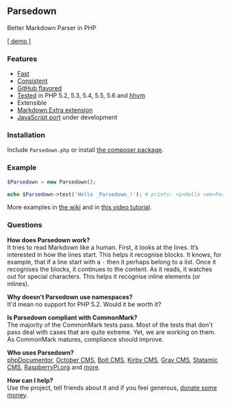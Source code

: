 ## Parsedown

Better Markdown Parser in PHP

[[ demo ]](http://parsedown.org/demo)

### Features

* [Fast](http://parsedown.org/speed)
* [Consistent](http://parsedown.org/consistency)
* [GitHub flavored](https://help.github.com/articles/github-flavored-markdown)
* [Tested](http://parsedown.org/tests/) in PHP 5.2, 5.3, 5.4, 5.5, 5.6 and [hhvm](http://www.hhvm.com/)
* Extensible
* [Markdown Extra extension](https://github.com/erusev/parsedown-extra)
* [JavaScript port](https://github.com/hkdobrev/parsedown.js) under development

### Installation

Include `Parsedown.php` or install [the composer package](https://packagist.org/packages/erusev/parsedown).

### Example

``` php
$Parsedown = new Parsedown();

echo $Parsedown->text('Hello _Parsedown_!'); # prints: <p>Hello <em>Parsedown</em>!</p>
```

More examples in [the wiki](https://github.com/erusev/parsedown/wiki/Usage) and in [this video tutorial](http://youtu.be/wYZBY8DEikI).

### Questions

**How does Parsedown work?**<br/>
It tries to read Markdown like a human. First, it looks at the lines. It’s interested in how the lines start. This helps it recognise blocks. It knows, for example, that if a line start with a `-` then it perhaps belong to a list. Once it recognises the blocks, it continues to the content. As it reads, it watches out for special characters. This helps it recognise inline elements (or inlines).

**Why doesn’t Parsedown use namespaces?**<br/>
It'd mean no support for PHP 5.2. Would it be worth it?

**Is Parsedown compliant with CommonMark?**<br/>
The majority of the CommonMark tests pass. Most of the tests that don't pass deal with cases that are quite extreme. Yet, we are working on them. As CommonMark matures, compliance should improve.

**Who uses Parsedown?**<br/>
[phpDocumentor](http://www.phpdoc.org/), [October CMS](http://octobercms.com/), [Bolt CMS](http://bolt.cm/), [Kirby CMS](http://getkirby.com/), [Grav CMS](http://getgrav.org/), [Statamic CMS](http://www.statamic.com/),  [RaspberryPi.org](http://www.raspberrypi.org/) and [more](https://www.versioneye.com/php/erusev:parsedown/references).

**How can I help?**<br/>
Use the project, tell friends about it and if you feel generous, [donate some money](https://www.paypal.com/cgi-bin/webscr?cmd=_s-xclick&hosted_button_id=528P3NZQMP8N2).
